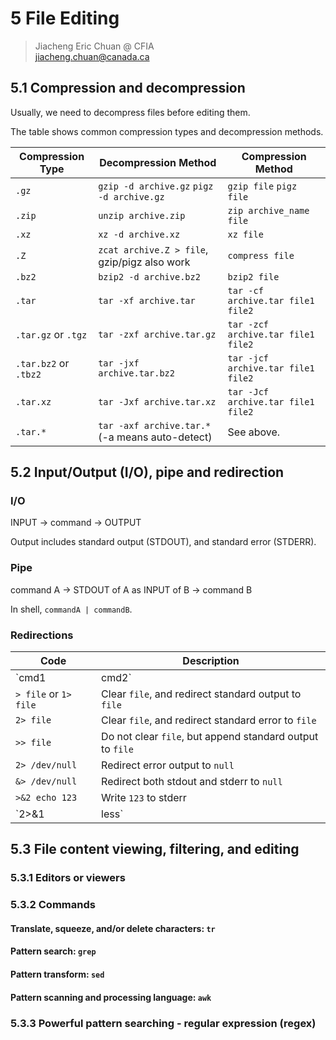 # 5 File Editing

> Jiacheng Eric Chuan @ CFIA  
> jiacheng.chuan@canada.ca

## 5.1 Compression and decompression

Usually, we need to decompress files before editing them.

The table shows common compression types and decompression methods.

| Compression Type      | Decompression Method                            | Compression Method                 |
| --------------------- | ----------------------------------------------- | ---------------------------------- |
| `.gz`                 | `gzip -d archive.gz` `pigz -d archive.gz`       | `gzip file` `pigz file`            |
| `.zip`                | `unzip archive.zip`                             | `zip archive_name file`            |
| `.xz`                 | `xz -d archive.xz`                              | `xz file`                          |
| `.Z`                  | `zcat archive.Z > file`, gzip/pigz also work    | `compress file`                    |
| `.bz2`                | `bzip2 -d archive.bz2`                          | `bzip2 file`                       |
| `.tar`                | `tar -xf archive.tar`                           | `tar -cf archive.tar file1 file2`  |
| `.tar.gz` or `.tgz`   | `tar -zxf archive.tar.gz`                       | `tar -zcf archive.tar file1 file2` |
| `.tar.bz2` or `.tbz2` | `tar -jxf archive.tar.bz2`                      | `tar -jcf archive.tar file1 file2` |
| `.tar.xz`             | `tar -Jxf archive.tar.xz`                       | `tar -Jcf archive.tar file1 file2` |
| `.tar.*`              | `tar -axf archive.tar.*` (-a means auto-detect) | See above.                         |



## 5.2 Input/Output (I/O), pipe and redirection

### I/O

INPUT → command → OUTPUT

Output includes standard output (STDOUT), and standard error (STDERR).

### Pipe

command A → STDOUT of A as INPUT of B → command B

In shell, `commandA | commandB`.

### Redirections

| Code                  | Description                                                 |
| --------------------- | ----------------------------------------------------------- |
| `cmd1 | cmd2`         | Pipe. The output of `cmd1` is passed as the input of `cmd2` |
| `> file` or `1> file` | Clear `file`, and redirect standard output to `file`        |
| `2> file`             | Clear `file`, and redirect standard error to `file`         |
| `>> file`             | Do not clear `file`, but append standard output to `file`   |
| `2> /dev/null`        | Redirect error output to `null`                             |
| `&> /dev/null`        | Redirect both stdout and stderr to `null`                   |
| `>&2 echo 123`        | Write `123` to stderr                                       |
| `2>&1 | less`         | Add stderr to stdout and print it with less                 |

## 5.3 File content viewing, filtering, and editing

### 5.3.1 Editors or viewers

### 5.3.2 Commands

#### Translate, squeeze, and/or delete characters: `tr`

#### Pattern search: `grep`

#### Pattern transform: `sed`

#### Pattern scanning and processing language: `awk`

### 5.3.3 Powerful pattern searching - regular expression (regex)

